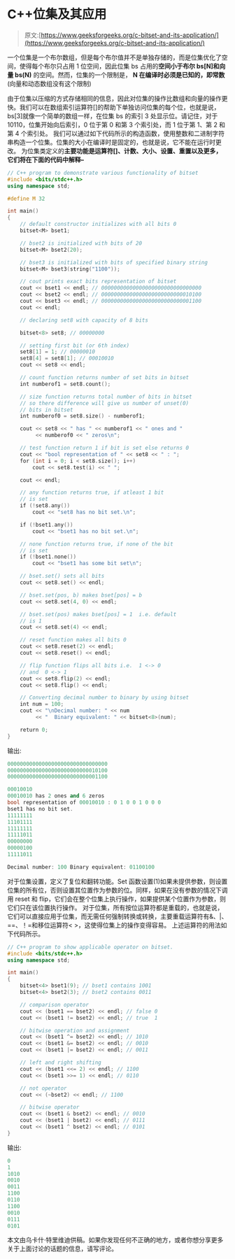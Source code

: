 # C++位集及其应用

> 原文:[https://www.geeksforgeeks.org/c-bitset-and-its-application/](https://www.geeksforgeeks.org/c-bitset-and-its-application/)

一个位集是一个布尔数组，但是每个布尔值并不是单独存储的，而是位集优化了空间，使得每个布尔只占用 1 位空间，因此位集 bs 占用的**空间小于布尔 bs[N]和向量 bs(N)** 的空间。然而，位集的一个限制是， **N 在编译时必须是已知的，即常数**(向量和动态数组没有这个限制)

由于位集以压缩的方式存储相同的信息，因此对位集的操作比数组和向量的操作更快。我们可以在数组索引运算符[]的帮助下单独访问位集的每个位，也就是说，bs[3]就像一个简单的数组一样，在位集 bs 的索引 3 处显示位。请记住，对于 10110，位集开始向后索引，0 位于第 0 和第 3 个索引处，而 1 位于第 1、第 2 和第 4 个索引处。
我们可以通过如下代码所示的构造函数，使用整数和二进制字符串构造一个位集。位集的大小在编译时是固定的，也就是说，它不能在运行时更改。
为位集类定义的**主要功能是运算符[]、计数、大小、设置、重置以及更多，它们将在下面的代码中解释–**

```cpp
// C++ program to demonstrate various functionality of bitset
#include <bits/stdc++.h>
using namespace std;

#define M 32

int main()
{
    // default constructor initializes with all bits 0
    bitset<M> bset1;

    // bset2 is initialized with bits of 20
    bitset<M> bset2(20);

    // bset3 is initialized with bits of specified binary string
    bitset<M> bset3(string("1100"));

    // cout prints exact bits representation of bitset
    cout << bset1 << endl; // 00000000000000000000000000000000
    cout << bset2 << endl; // 00000000000000000000000000010100
    cout << bset3 << endl; // 00000000000000000000000000001100
    cout << endl;

    // declaring set8 with capacity of 8 bits

    bitset<8> set8; // 00000000

    // setting first bit (or 6th index)
    set8[1] = 1; // 00000010
    set8[4] = set8[1]; // 00010010
    cout << set8 << endl;

    // count function returns number of set bits in bitset
    int numberof1 = set8.count();

    // size function returns total number of bits in bitset
    // so there difference will give us number of unset(0)
    // bits in bitset
    int numberof0 = set8.size() - numberof1;

    cout << set8 << " has " << numberof1 << " ones and "
         << numberof0 << " zeros\n";

    // test function return 1 if bit is set else returns 0
    cout << "bool representation of " << set8 << " : ";
    for (int i = 0; i < set8.size(); i++)
        cout << set8.test(i) << " ";

    cout << endl;

    // any function returns true, if atleast 1 bit
    // is set
    if (!set8.any())
        cout << "set8 has no bit set.\n";

    if (!bset1.any())
        cout << "bset1 has no bit set.\n";

    // none function returns true, if none of the bit
    // is set
    if (!bset1.none())
        cout << "bset1 has some bit set\n";

    // bset.set() sets all bits
    cout << set8.set() << endl;

    // bset.set(pos, b) makes bset[pos] = b
    cout << set8.set(4, 0) << endl;

    // bset.set(pos) makes bset[pos] = 1  i.e. default
    // is 1
    cout << set8.set(4) << endl;

    // reset function makes all bits 0
    cout << set8.reset(2) << endl;
    cout << set8.reset() << endl;

    // flip function flips all bits i.e.  1 <-> 0
    // and  0 <-> 1
    cout << set8.flip(2) << endl;
    cout << set8.flip() << endl;

    // Converting decimal number to binary by using bitset
    int num = 100;
    cout << "\nDecimal number: " << num
         << "  Binary equivalent: " << bitset<8>(num);

    return 0;
}
```

输出:

```cpp
00000000000000000000000000000000
00000000000000000000000000010100
00000000000000000000000000001100

00010010
00010010 has 2 ones and 6 zeros
bool representation of 00010010 : 0 1 0 0 1 0 0 0 
bset1 has no bit set.
11111111
11101111
11111111
11111011
00000000
00000100
11111011

Decimal number: 100 Binary equivalent: 01100100

```

对于位集设置，定义了复位和翻转功能。Set 函数设置(1)如果未提供参数，则设置位集的所有位，否则设置其位置作为参数的位。同样，如果在没有参数的情况下调用 reset 和 flip，它们会在整个位集上执行操作，如果提供某个位置作为参数，则它们只在该位置执行操作。
对于位集，所有按位运算符都是重载的，也就是说，它们可以直接应用于位集，而无需任何强制转换或转换，主要重载运算符有&、|、==、！=和移位运算符< >，这使得位集上的操作变得容易。
上述运算符的用法如下代码所示。

```cpp
// C++ program to show applicable operator on bitset.
#include <bits/stdc++.h>
using namespace std;

int main()
{
    bitset<4> bset1(9); // bset1 contains 1001
    bitset<4> bset2(3); // bset2 contains 0011

    // comparison operator
    cout << (bset1 == bset2) << endl; // false 0
    cout << (bset1 != bset2) << endl; // true  1

    // bitwise operation and assignment
    cout << (bset1 ^= bset2) << endl; // 1010
    cout << (bset1 &= bset2) << endl; // 0010
    cout << (bset1 |= bset2) << endl; // 0011

    // left and right shifting
    cout << (bset1 <<= 2) << endl; // 1100
    cout << (bset1 >>= 1) << endl; // 0110

    // not operator
    cout << (~bset2) << endl; // 1100

    // bitwise operator
    cout << (bset1 & bset2) << endl; // 0010
    cout << (bset1 | bset2) << endl; // 0111
    cout << (bset1 ^ bset2) << endl; // 0101
}
```

输出:

```cpp
0
1
1010
0010
0011
1100
0110
1100
0010
0111
0101

```

本文由乌卡什·特里维迪供稿。如果你发现任何不正确的地方，或者你想分享更多关于上面讨论的话题的信息，请写评论。